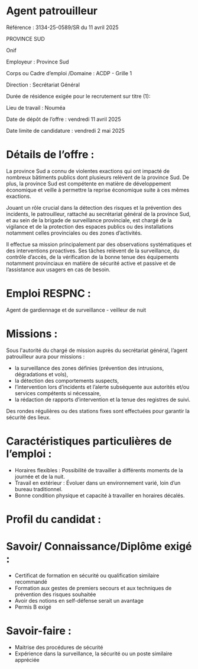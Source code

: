 # Agent patrouilleur

Référence : 3134-25-0589/SR du 11 avril 2025

PROVINCE SUD

Onif

Employeur : Province Sud

Corps ou Cadre d’emploi /Domaine : ACDP - Grille 1

Direction : Secrétariat Général

Durée de résidence exigée pour le recrutement sur titre (1):

Lieu de travail : Nouméa

Date de dépôt de l’offre : vendredi 11 avril 2025

Date limite de candidature : vendredi 2 mai 2025

# Détails de l’offre :

La province Sud a connu de violentes exactions qui ont impacté de nombreux bâtiments publics dont plusieurs relèvent de la province Sud. De plus, la province Sud est compétente en matière de développement économique et veille à permettre la reprise économique suite à ces mêmes exactions.

Jouant un rôle crucial dans la détection des risques et la prévention des incidents, le patrouilleur, rattaché au secrétariat général de la province Sud, et au sein de la brigade de surveillance provinciale, est chargé de la vigilance et de la protection des espaces publics ou des installations notamment celles provinciales ou des zones d’activités.

Il effectue sa mission principalement par des observations systématiques et des interventions proactives. Ses tâches relèvent de la surveillance, du contrôle d’accès, de la vérification de la bonne tenue des équipements notamment provinciaux en matière de sécurité active et passive et de l’assistance aux usagers en cas de besoin.

# Emploi RESPNC :

Agent de gardiennage et de surveillance - veilleur de nuit

# Missions :

Sous l'autorité du chargé de mission auprès du secrétariat général, l’agent patrouilleur aura pour missions :

- la surveillance des zones définies (prévention des intrusions, dégradations et vols),
- la détection des comportements suspects,
- l’intervention lors d’incidents et l’alerte subséquente aux autorités et/ou services compétents si nécessaire,
- la rédaction de rapports d’intervention et la tenue des registres de suivi.

Des rondes régulières ou des stations fixes sont effectuées pour garantir la sécurité des lieux.

# Caractéristiques particulières de l’emploi :

- Horaires flexibles : Possibilité de travailler à différents moments de la journée et de la nuit.
- Travail en extérieur : Évoluer dans un environnement varié, loin d’un bureau traditionnel.
- Bonne condition physique et capacité à travailler en horaires décalés.

# Profil du candidat :

# Savoir/ Connaissance/Diplôme exigé :

- Certificat de formation en sécurité ou qualification similaire recommandé
- Formation aux gestes de premiers secours et aux techniques de prévention des risques souhaitée
- Avoir des notions en self-défense serait un avantage
- Permis B exigé

# Savoir-faire :

- Maitrise des procédures de sécurité
- Expérience dans la surveillance, la sécurité ou un poste similaire appréciée